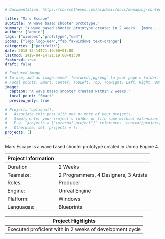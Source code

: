 ```yaml
---
# Documentation: https://sourcethemes.com/academic/docs/managing-content/

title: "Mars Escape"
subtitle: "A wave based shooter prototype."
summary: "A wave based shooter prototype created in 2 weeks.  [more...](/project/mars-escape/)"
authors: ["admin"]
tags: ["windows","prototype","ue4"]
icons: ["logo logo-ue4","fab fa-windows text-orange"]
categories: ["portfolio"]
date: 2018-12-14T21:19:00+01:00
lastmod: 2019-04-14T21:19:00+01:00
featured: true
draft: false

# Featured image
# To use, add an image named `featured.jpg/png` to your page's folder.
# Focal points: Smart, Center, TopLeft, Top, TopRight, Left, Right, BottomLeft, Bottom, BottomRight.
image:
  caption: "A wave based shooter created within 2 weeks."
  focal_point: "Smart"
  preview_only: true

# Projects (optional).
#   Associate this post with one or more of your projects.
#   Simply enter your project's folder or file name without extension.
#   E.g. `projects = ["internal-project"]` references `content/project/deep-learning/index.md`.
#   Otherwise, set `projects = []`.
projects: []
---
```


Mars Escape is a wave based shooter prototype created in Unreal Engine 4.


| Project Information |                                       |
| ------------------- | ------------------------------------- |
| Duration:           | 2 Weeks                               |
| Teamsize:           | 2 Programmers, 4 Designers, 3 Artists |
| Roles:              | Producer                              |
| Engine:             | Unreal Engine                         |
| Platform:           | Windows                               |
| Languages:          | Blueprints                            |

| Project Highlights                                       |
| -------------------------------------------------------- |
| Executed proficient with in 2 weeks of development cycle |


